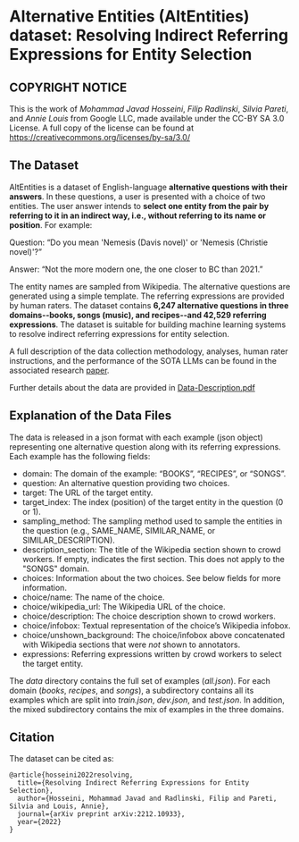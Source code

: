 # Alternative Entities (AltEntities) dataset: Resolving Indirect Referring Expressions for Entity Selection

## COPYRIGHT NOTICE

This is the work of *Mohammad Javad Hosseini*, *Filip Radlinski*, *Silvia Pareti*, and *Annie Louis* from Google LLC, made available under the CC-BY SA 3.0 License. A full copy of the license can be found at https://creativecommons.org/licenses/by-sa/3.0/

## The Dataset

AltEntities is a dataset of English-language **alternative questions with their answers**. In these questions, a user is presented with a choice of two entities. The user answer intends to **select one entity from the pair by referring to it in an indirect way, i.e., without referring to its name or position**. For example:

Question: “Do you mean 'Nemesis (Davis novel)' or 'Nemesis (Christie novel)'?”

Answer: “Not the more modern one, the one closer to BC than 2021.”

The entity names are sampled from Wikipedia. The alternative questions are generated using a simple template. The referring expressions are provided by human raters. The dataset contains **6,247 alternative questions in three domains--books, songs (music), and recipes--and 42,529 referring expressions**. The dataset is suitable for building machine learning systems to resolve indirect referring expressions for entity selection.

A full description of the data collection methodology, analyses, human rater instructions, and the performance of the SOTA LLMs can be found in the associated research [paper](https://arxiv.org/abs/2212.10933).

Further details about the data are provided in [Data-Description.pdf](Data-Description.pdf)

## Explanation of the Data Files

The data is released in a json format with each example (json object) representing one alternative question along with its referring expressions. Each example has the following fields:

* domain: The domain of the example: “BOOKS”, “RECIPES”, or “SONGS”.
* question: An alternative question providing two choices.
* target: The URL of the target entity.
* target_index: The index (position) of the target entity in the question (0 or 1).
* sampling_method: The sampling method used to sample the entities in the question (e.g., SAME_NAME, SIMILAR_NAME, or SIMILAR_DESCRIPTION).
* description_section: The title of the Wikipedia section shown to crowd workers. If empty, indicates the first section. This does not apply to the "SONGS" domain.
* choices: Information about the two choices. See below fields for more information.
* choice/name: The name of the choice.
* choice/wikipedia_url: The Wikipedia URL of the choice.
* choice/description: The choice description shown to crowd workers.
* choice/infobox: Textual representation of the choice’s Wikipedia infobox.
* choice/unshown_background: The choice/infobox above concatenated with Wikipedia sections that were *not* shown to annotators.
* expressions: Referring expressions written by crowd workers to select the target entity.

The *data* directory contains the full set of examples (*all.json*). For each domain (*books*, *recipes*, and *songs*), a subdirectory contains all its examples which are split into *train.json*, *dev.json*, and *test.json*. In addition, the mixed subdirectory contains the mix of examples in the three domains.

## Citation
The dataset can be cited as:

```
@article{hosseini2022resolving,
  title={Resolving Indirect Referring Expressions for Entity Selection},
  author={Hosseini, Mohammad Javad and Radlinski, Filip and Pareti, Silvia and Louis, Annie},
  journal={arXiv preprint arXiv:2212.10933},
  year={2022}
}
```
